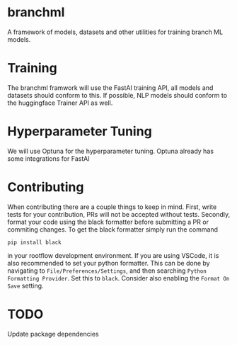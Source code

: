 # branchml
A framework of models, datasets and other utilities for training branch ML models.

# Training
The branchml framwork will use the FastAI training API, all models and datasets should conform to this.
If possible, NLP models should conform to the huggingface Trainer API as well.

# Hyperparameter Tuning
We will use Optuna for the hyperparameter tuning. Optuna already has some integrations for FastAI

# Contributing
When contributing there are a couple things to keep in mind. First, write tests for your contribution, PRs will not be accepted without tests. Secondly, format your code using the black formatter before submitting a PR or commiting changes. To get the black formatter simply run the command
```
pip install black
```
in your rootflow development environment. If you are using VSCode, it is also recommended to set your python formatter. This can be done by navigating to `File/Preferences/Settings`, and then searching `Python Formatting Provider`. Set this to `black`. Consider also enabling the `Format On Save` setting.

# TODO
Update package dependencies